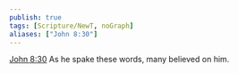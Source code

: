 ```yaml
---
publish: true
tags: [Scripture/NewT, noGraph]
aliases: ["John 8:30"]
---
```

[John 8:30](https://churchofjesuschrist.org/study/scriptures/nt/john/8?lang=eng&id=p30#p30) As he spake these words, many believed on him.
